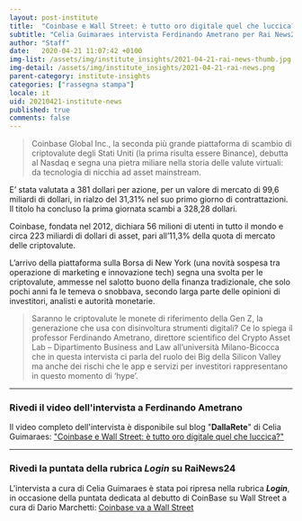 ```yaml
---
layout: post-institute
title:  "Coinbase e Wall Street: è tutto oro digitale quel che luccica?"
subtitle: "Celia Guimaraes intervista Ferdinando Ametrano per Rai News24."
author: "Staff"
date:   2020-04-21 11:07:42 +0100
img-list: /assets/img/institute_insights/2021-04-21-rai-news-thumb.jpg
img-detail: /assets/img/institute_insights/2021-04-21-rai-news.png
parent-category: institute-insights
categories: ["rassegna stampa"]
locale: it
uid: 20210421-institute-news
published: true
comments: false
---
```

>Coinbase Global Inc., la seconda più grande piattaforma di scambio di criptovalute degli Stati Uniti (la prima risulta essere Binance), debutta al Nasdaq e segna una pietra miliare nella storia delle valute virtuali: da tecnologia di nicchia ad asset mainstream.
>
E’ stata valutata a 381 dollari per azione, per un valore di mercato di 99,6 miliardi di dollari, in rialzo del 31,31% nel suo primo giorno di contrattazioni. Il titolo ha concluso la prima giornata scambi a 328,28 dollari.
>
Coinbase, fondata nel 2012, dichiara  56 milioni di utenti in tutto il mondo e circa 223 miliardi di dollari di asset, pari all’11,3% della quota di mercato delle criptovalute.
>
L’arrivo della piattaforma  sulla Borsa di New York (una novità sospesa tra operazione di marketing e innovazione tech) segna una svolta per le criptovalute, ammesse nel salotto buono della finanza tradizionale, che solo pochi anni fa le temeva o snobbava, secondo larga parte delle opinioni di investitori, analisti e autorità monetarie.
>
>Saranno le criptovalute le monete di riferimento della Gen Z, la generazione che usa con disinvoltura strumenti digitali? Ce lo spiega il professor Ferdinando Ametrano, direttore scientifico del Crypto Asset Lab – Dipartimento Business and Law all’università Milano-Bicocca che in questa intervista ci parla del ruolo dei Big della Silicon Valley ma anche dei rischi che le app e servizi per investitori rappresentano in questo momento di ‘hype’.

---

### Rivedi il video dell'intervista a Ferdinando Ametrano

Il video completo dell'intervista è disponibile sul blog "__DallaRete__" di Celia Guimaraes: ["Coinbase e Wall Street: è tutto oro digitale quel che luccica?"](http://dallarete.blog.rainews.it/2021/04/20/coinbase-e-wall-street-e-tutto-oro-digitale-quel-che-luccica/)

---

### Rivedi la puntata della rubrica _Login_ su RaiNews24

L'intervista a cura di Celia Guimaraes è stata poi ripresa nella rubrica **_Login_**, in occasione della puntata dedicata al debutto di CoinBase su Wall Street a cura di Dario Marchetti: [Coinbase va a Wall Street](http://login.blog.rainews.it/2021/04/20/login-coinbase-va-a-wall-street-15-anni-di-spotify-la-follia-di-nier-replicant-1-22/)
